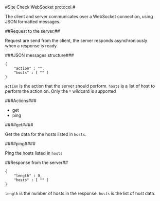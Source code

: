 #Site Check WebSocket protocol.#

The client and server communicates over a WebSocket connection, using JSON
formatted messages.

##Request to the server.##

Request are send from the client, the server responds asynchroniously when a
response is ready.

###JSON messages structure###

	{
		"action" : "",
		"hosts" : [ "" ]
	}
	
`action` is the action that the server should perform. `hosts` is a list of
host to perform the action on. Only the `*` wildcard is supported
	
###Actions###

 * get
 * ping
 
####get####

Get the data for the hosts listed in `hosts`.

####ping####

Ping the hosts listed in `hosts`

##Response from the server##

	{
		"length" : 0,
		"hosts" : [ "" ]
	}
  
`length` is the number of hosts in the response. `hosts` is the list of host
data.